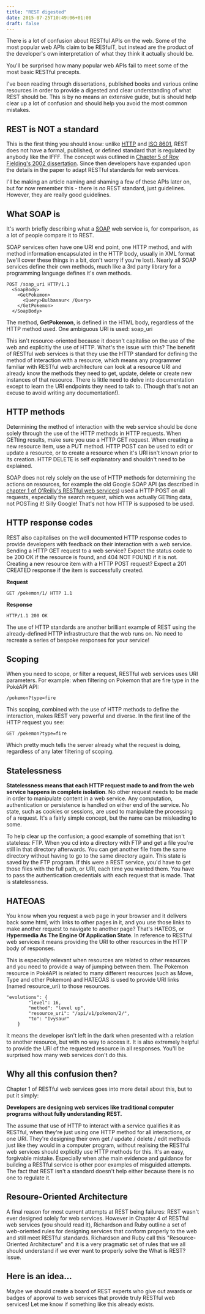```yaml
---
title: "REST digested"
date: 2015-07-25T10:49:06+01:00
draft: false
---
```


There is a lot of confusion about RESTful APIs on the web. Some of the most popular web APIs claim to be RESfulT, but instead are the product of the developer's own interpretation of what they think it actually should be.

You'll be surprised how many popular web APIs fail to meet some of the most basic RESTful precepts.

I've been reading through dissertations, published books and various online resources in order to provide a digested and clear understanding of what REST should be. This is by no means an extensive guide, but is should help clear up a lot of confusion and should help you avoid the most common mistakes.

## REST is NOT a standard

This is the first thing you should know: unlike [HTTP](https://en.wikipedia.org/wiki/Hypertext_Transfer_Protocol) and [ISO 8601](https://en.wikipedia.org/wiki/ISO_8601), REST does not have a formal, published, or defined standard that is regulated by anybody like the IFFF. The concept was outlined in [Chapter 5 of Roy Fielding's 2002 dissertation](https://www.ics.uci.edu/~taylor/documents/2002-REST-TOIT.pdf). Since then developers have expanded upon the details in the paper to adapt RESTful standards for web services.

I'll be making an article naming and shaming a few of these APIs later on, but for now remember this - there is *no* REST standard, just guidelines. However, they are really good guidelines.

## What SOAP is

It's worth briefly describing what a [SOAP](https://en.wikipedia.org/wiki/SOAP) web service is, for comparison, as a lot of people compare it to REST.

SOAP services often have one URI end point, one HTTP method, and with method information encapsulated in the HTTP body, usually in XML format (we'll cover these things in a bit, don't worry if you're lost). Nearly all SOAP services define their own methods, much like a 3rd party library for a programming language defines it's own methods.

```
POST /soap_uri HTTP/1.1
  <SoapBody>
    <GetPokemon>
      <Query>Bulbasaur< /Query>
    </GetPokemon>
  </SoapBody>
```

The method, **GetPokemon**, is defined in the HTML body, regardless of the HTTP method used. One ambiguous URI is used: soap_uri

This isn't resource-oriented because it doesn't capitalise on the use of the web and explicitly the use of HTTP. What's the issue with this? The benefit of RESTful web services is that they use the HTTP standard for defining the method of interaction with a resource, which means any programmer familiar with RESTful web architecture can look at a resource URI and already know the methods they need to get, update, delete or create new instances of that resource. There is little need to delve into documentation except to learn the URI endpoints they need to talk to. (Though that's not an excuse to avoid writing any documentation!).

## HTTP methods

Determining the method of interaction with the web service should be done solely through the use of the HTTP methods in HTTP requests. When GETting results, make sure you use a HTTP GET request. When creating a new resource item, use a PUT method. HTTP POST can be used to edit or update a resource, or to create a resource when it's URI isn't known prior to its creation. HTTP DELETE is self explanatory and shouldn't need to be explained.

SOAP does not rely solely on the use of HTTP methods for determining the actions on resources, for example the old Google SOAP API (as described in [chapter 1 of O'Reilly's RESTful web services](http://shop.oreilly.com/product/9780596529260.do)) used a HTTP POST on all requests, especially the search request, which was actually GETting data, not POSTing it! Silly Google! That's not how HTTP is supposed to be used.

## HTTP response codes

REST also capitalises on the well documented HTTP response codes to provide developers with feedback on their interaction with a web service. Sending a HTTP GET request to a web service? Expect the status code to be 200 OK if the resource is found, and 404 NOT FOUND if it is not. Creating a new resource item with a HTTP POST request? Expect a 201 CREATED response if the item is successfully created.

**Request**

    GET /pokemon/1/ HTTP 1.1

**Response**

    HTTP/1.1 200 OK

The use of HTTP standards are another brilliant example of REST using the already-defined HTTP infrastructure that the web runs on. No need to recreate a series of bespoke responses for your service!

## Scoping

When you need to scope, or filter a request, RESTful web services uses URI parameters. For example: when filtering on Pokemon that are fire type in the PokéAPI API:

    /pokemon?type=fire

This scoping, combined with the use of HTTP methods to define the interaction, makes REST very powerful and diverse. In the first line of the HTTP request you see:

    GET /pokemon?type=fire

Which pretty much tells the server already what the request is doing, regardless of any later filtering of scoping.

## Statelessness

**Statelessness means that each HTTP request made to and from the web service happens in complete isolation**. No other request needs to be made in order to manipulate content in a web service. Any computation, authentication or persistence is handled on either end of the service. No state, such as cookies or sessions, are used to manipulate the processing of a request. It's a fairly simple concept, but the name can be misleading to some.

To help clear up the confusion; a good example of something that isn't stateless: FTP. When you cd into a directory with FTP and get a file you're still in that directory afterwards. You can get another file from the same directory without having to go to the same directory again. This state is saved by the FTP program. If this were a REST service, you'd have to get those files with the full path, or URI, each time you wanted them. You have to pass the authentication credentials with each request that is made. That is statelessness.

## HATEOAS

You know when you request a web page in your browser and it delivers back some html, with links to other pages in it, and you use those links to make another request to navigate to another page? That's HATEOS, or **Hypermedia As The Engine Of Application State**. In reference to RESTful web services it means providing the URI to other resources in the HTTP body of responses.

This is especially relevant when resources are related to other resources and you need to provide a way of jumping between them. The Pokemon resource in PokéAPI is related to many different resources (such as Move, Type and other Pokemon) and HATEOAS is used to provide URI links (named resource_uri) to those resources.
```
"evolutions": {
        "level": 16,
        "method": "level up",
        "resource_uri": "/api/v1/pokemon/2/",
        "to": "Ivysaur"
    }
```
It means the developer isn't left in the dark when presented with a relation to another resource, but with no way to access it. It is also extremely helpful to provide the URI of the requested resource in all responses. You'll be surprised how many web services don't do this.

## Why all this confusion then?

Chapter 1 of RESTful web services goes into more detail about this, but to put it simply:

**Developers are designing web services like traditional computer programs without fully understanding REST.**

The assume that use of HTTP to interact with a service qualifies it as RESTful, when they're just using one HTTP method for all interactions, or one URI. They're designing their own get / update / delete / edit methods just like they would in a computer program, without realising the RESTful web services should explicitly use HTTP methods for this. It's an easy, forgivable mistake. Especially when athe main evidence and guidance for building a RESTful service is other poor examples of misguided attempts. The fact that REST isn't a standard doesn't help either because there is no one to regulate it.

## Resoure-Oriented Architecture

A final reason for most current attempts at REST being failures: REST wasn't ever designed solely for web services. However in Chapter 4 of RESTful web services (you should read it), Richardson and Ruby outline a set of web-oriented rules for designing services that conform properly to the web and still meet RESTful standards. Richardson and Ruby call this "Resource-Oriented Architecture" and it is a very pragmatic set of rules that we all should understand if we ever want to properly solve the What is REST? issue.

## Here is an idea...

Maybe we should create a board of REST experts who give out awards or badges of approval to web services that provide truly RESTful web services! Let me know if something like this already exists.
